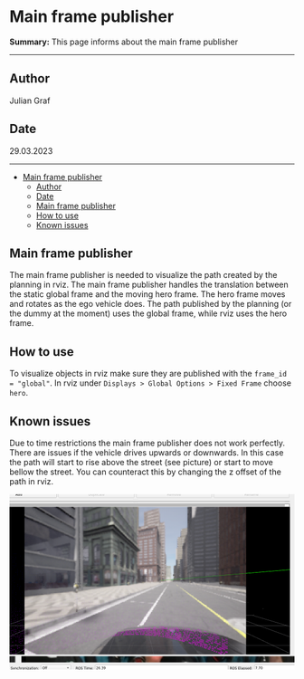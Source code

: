# Main frame publisher

**Summary:** This page informs about the main frame publisher

---

## Author

Julian Graf

## Date

29.03.2023

---

<!-- TOC -->
- [Main frame publisher](#main-frame-publisher)
  - [Author](#author)
  - [Date](#date)
  - [Main frame publisher](#main-frame-publisher-1)
  - [How to use](#how-to-use)
  - [Known issues](#known-issues)
<!-- TOC -->

## Main frame publisher

The main frame publisher is needed to visualize the path created by the planning in rviz.
The main frame publisher handles the translation between the static global frame and the moving hero frame.
The hero frame moves and rotates as the ego vehicle does. The path published by the planning (or the dummy at the moment) uses the global frame, while rviz uses the hero frame.

## How to use

To visualize objects in rviz make sure they are published with the ```frame_id = "global"```. In rviz under ```Displays > Global Options > Fixed Frame``` choose ```hero```.

## Known issues

Due to time restrictions the main frame publisher does not work perfectly.
There are issues if the vehicle drives upwards or downwards.
In this case the path will start to rise above the street (see picture) or start to move bellow the street.
You can counteract this by changing the z offset of the path in rviz.

![main frame publisher bug](./../00_assets/acting/main_frame_publisher_bug.png)
